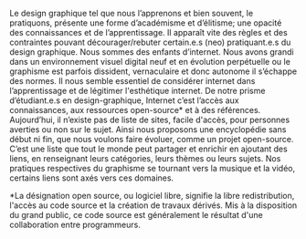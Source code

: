 Le design graphique tel que nous l’apprenons et bien souvent, le pratiquons, présente une forme d’académisme et d’élitisme; 
une opacité des connaissances et de l’apprentissage. Il apparaît vite des règles et des contraintes pouvant décourager/rebuter 
certain.e.s (neo) pratiquant.e.s du design graphique. 
Nous sommes des enfants d’internet. Nous avons grandi dans un environnement visuel digital neuf et en évolution perpétuelle ou le graphisme est parfois dissident, 
vernaculaire et donc autonome il s’échappe des normes. Il nous semble essentiel de considérer internet dans l’apprentissage et de légitimer l'esthétique internet.
De notre prisme d’étudiant.e.s en design-graphique, Internet c’est l’accès aux connaissances, aux ressources open-source* et à des références. 
Aujourd’hui, il n’existe pas de liste de sites, facile d'accès, pour personnes averties ou non sur le sujet.
Ainsi nous proposons une encyclopédie sans début ni fin, que nous voulons faire évoluer, comme un projet open-source. 
C’est une liste que tout le monde peut partager et enrichir en ajoutant des liens, en renseignant leurs catégories, leurs thèmes ou leurs sujets.
Nos pratiques respectives du graphisme se tournant vers la musique et la vidéo, certains liens sont axés vers ces domaines.


*La désignation open source, ou logiciel libre, signifie la libre redistribution, l'accès au code source et la création de travaux dérivés. 
Mis à la disposition du grand public, ce code source est généralement le résultat d'une collaboration entre programmeurs.
